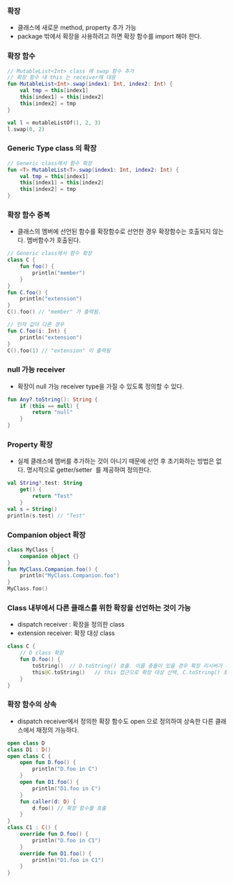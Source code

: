 ### 확장 
- 클래스에 새로운 method, property 추가 가능
- package 밖에서 확장을 사용하려고 하면 확장 함수를 import 해야 한다.


### 확장 함수
```kotlin
// MutableList<Int> class 에 swap 함수 추가
// 확장 함수 내 this 는 receiver에 대응 
fun MutableList<Int>.swap(index1: Int, index2: Int) {
	val tmp = this[index1]
	this[index1] = this[index2]
	this[index2] = tmp
}

val l = mutableListOf(1, 2, 3)
l.swap(0, 2)
```
  

### Generic Type class 의 확장
```kotlin
// Generic class에서 함수 확장
fun <T> MutableList<T>.swap(index1: Int, index2: Int) {
	val tmp = this[index1]
	this[index1] = this[index2]
	this[index2] = tmp
}
```

### 확장 함수 중복
- 클래스의 멤버에 선언된 함수를 확장함수로 선언한 경우 확장함수는 호출되지 않는다. 멤버함수가 호출된다.

```kotlin
// Generic class에서 함수 확장
class C {
	fun foo() {
		println("member")
	}
}
fun C.foo() {
	println("extension")
}
C().foo() // "member" 가 출력됨.

// 인자 값이 다른 경우
fun C.foo(i: Int) {
	println("extension")
}
C().foo(1) // "extension" 이 출력됨
```

### null 가능 receiver
- 확장이 null 가능 receiver type을 가질 수 있도록 정의할 수 있다.

```kotlin
fun Any?.toString(): String {
	if (this == null) {
		return "null"
	}
}
```

### Property 확장
- 실제 클래스에 멤버를 추가하는 것이 아니기 때문에 선언 후 초기화하는 방법은 없다. 명시적으로 getter/setter  를 제공하여 정의한다.

```kotlin
val String?.test: String
	get() {
		return "Test"
	}
val s = String()
println(s.test) // "Test" 
```

### Companion object 확장
```kotlin
class MyClass {
	companion object {}
}
fun MyClass.Companion.foo() {
	println("MyClass.Companion.foo")
}
MyClass.foo()
```

### Class 내부에서 다른 클래스를 위한 확장을 선언하는 것이 가능
- dispatch receiver : 확장을 정의한 class 
- extension receiver: 확장 대상 class

```kotlin
class C {
	// D class 확장
	fun D.foo() {
		toString()	// D.toString() 호출. 이름 충돌이 있을 경우 확장 리시버가 우선되므로 D.toString이 호출
		this@C.toString()	// this 접근으로 확장 대상 선택, C.toString() 호출
	}
}
```

### 확장 함수의 상속
- dispatch receiver에서 정의한 확장 함수도 open 으로 정의하여 상속한 다른 클래스에서 재정의 가능하다.

```kotlin
open class D
class D1 : D()
open class C {
	open fun D.foo() {
		println("D.foo in C")
	}
	open fun D1.foo() {
		println("D1.foo in C")
	}
	fun caller(d: D) {
		d.foo() // 확장 함수를 호출
	}
}
class C1 : C() {
	override fun D.foo() {
		println("D.foo in C1")
	}
	override fun D1.foo() {
		println("D1.foo in C1")
	}
}
```
